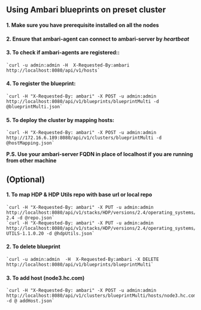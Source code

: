 ## Using Ambari blueprints on preset cluster

#### 1. Make sure you have prerequisite installed on all the nodes

#### 2. Ensure that ambari-agent can connect to ambari-server by _heartbeat_

#### 3. To check if ambari-agents are registered::
	`curl -u admin:admin -H  X-Requested-By:ambari http://localhost:8080/api/v1/hosts`

#### 4. To register the blueprint:
	`curl -H "X-Requested-By: ambari" -X POST -u admin:admin http://localhost:8080/api/v1/blueprints/blueprintMulti -d @blueprintMulti.json`

#### 5. To deploy the cluster by mapping hosts:
	`curl -H "X-Requested-By: ambari" -X POST -u admin:admin http://172.16.6.189:8080/api/v1/clusters/blueprintMulti -d @hostMapping.json`

**P.S. Use your ambari-server FQDN in place of localhost if you are running from other machine**


## (Optional)

#### 1. To map HDP & HDP Utils repo with base url or local repo
	`curl -H "X-Requested-By: ambari" -X PUT -u admin:admin http://localhost:8080/api/v1/stacks/HDP/versions/2.4/operating_systems/redhat6/repositories/HDP-2.4 -d @repo.json`
	`curl -H "X-Requested-By: ambari" -X PUT -u admin:admin http://localhost:8080/api/v1/stacks/HDP/versions/2.4/operating_systems/redhat6/repositories/HDP-UTILS-1.1.0.20 -d @hdpUtils.json`

#### 2. To delete blueprint 
	`curl -u admin:admin  -H  X-Requested-By:ambari -X DELETE http://localhost:8080/api/v1/blueprints/blueprintMulti`

#### 3. To add host (node3.hc.com)
	`curl -H "X-Requested-By: ambari" -X POST -u admin:admin http://localhost:8080/api/v1/clusters/blueprintMulti/hosts/node3.hc.com -d @ addHost.json`
